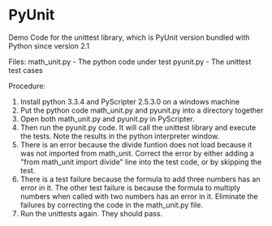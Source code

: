 PyUnit
======

Demo Code for the unittest library, which is PyUnit version bundled with Python since version 2.1

Files:
math_unit.py - The python code under test
pyunit.py - The unittest test cases

Procedure:
1) Install python 3.3.4 and PyScripter 2.5.3.0 on a windows machine
2) Put the python code math_unit.py and pyunit.py into a directory together
3) Open both math_unit.py and pyunit.py in PyScripter.
4) Then run the pyunit.py code.  It will call the unittest library and execute the tests.
   Note the results in the python interpreter window.
5) There is an error because the divide funtion does not load because it was not imported from math_unit. Correct
   the error by either adding a "from math_unit import divide" line into the test code, or by skipping 
   the test.
6) There is a test failure because the formula to add three numbers has an error in it.  The other test failure
   is because the formula to multiply numbers when called with two numbers has an error in it.  Eliminate the 
   failures by correcting the code in the math_unit.py file.
7) Run the unittests again.  They should pass.


   

